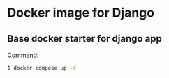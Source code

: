 # Docker image for Django

## Base docker starter for django app

Command:

```sh
$ docker-compose up -d
```
